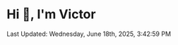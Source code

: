 <h1>Hi 👋, I'm Victor </h1>

<!--RECENT_ACTIVITY:start-->
<!--RECENT_ACTIVITY:end-->

<!--RECENT_ACTIVITY:last_update-->
Last Updated: Wednesday, June 18th, 2025, 3:42:59 PM
<!--RECENT_ACTIVITY:last_update_end-->
